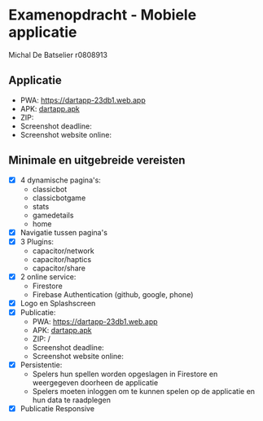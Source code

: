 
# Examenopdracht - Mobiele applicatie

Michal De Batselier r0808913


## Applicatie
- PWA: https://dartapp-23db1.web.app
- APK: [dartapp.apk](https://github.com/michaldb/DartApp/blob/3147c678eb0f74019fff097db4d8b8a6682e9350/dartapp.apk)
- ZIP: 
- Screenshot deadline:
- Screenshot website online:

## Minimale en uitgebreide vereisten
- [x] 4 dynamische pagina's:
    - classicbot
    - classicbotgame
    - stats
    - gamedetails
    - home
- [x] Navigatie tussen pagina's
- [x] 3 Plugins:
    - capacitor/network
    - capacitor/haptics
    - capacitor/share
- [x] 2 online service:
    - Firestore
    - Firebase Authentication (github, google, phone)
- [x] Logo en Splashscreen
- [x] Publicatie:
    - PWA: https://dartapp-23db1.web.app
    - APK: [dartapp.apk](https://github.com/michaldb/DartApp/blob/3147c678eb0f74019fff097db4d8b8a6682e9350/dartapp.apk)
    - ZIP: /
    - Screenshot deadline:
    - Screenshot website online:
- [x] Persistentie:
    - Spelers hun spellen worden opgeslagen in Firestore en weergegeven doorheen de applicatie
    - Spelers moeten inloggen om te kunnen spelen op de applicatie en hun data te raadplegen
- [x] Publicatie Responsive
